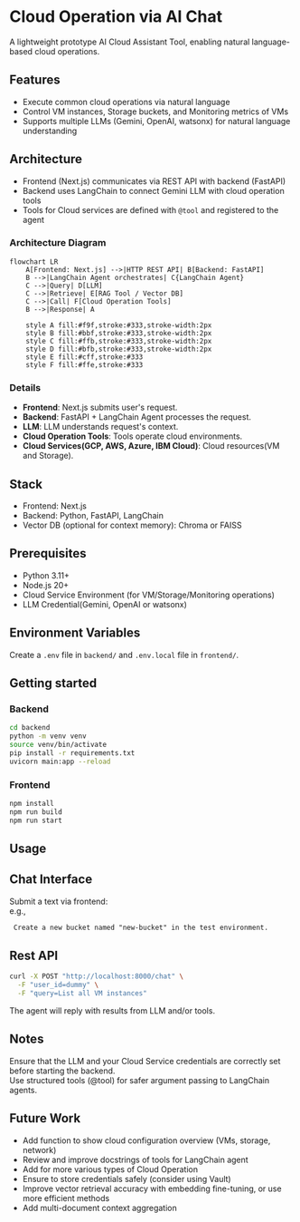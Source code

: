 # Cloud Operation via AI Chat
A lightweight prototype AI Cloud Assistant Tool, enabling natural language-based cloud operations.

## Features
- Execute common cloud operations via natural language
- Control VM instances, Storage buckets, and Monitoring metrics of VMs
- Supports multiple LLMs (Gemini, OpenAI, watsonx) for natural language understanding

## Architecture
- Frontend (Next.js) communicates via REST API with backend (FastAPI)
- Backend uses LangChain to connect Gemini LLM with cloud operation tools
- Tools for Cloud services are defined with `@tool` and registered to the agent

### Architecture Diagram

```mermaid
flowchart LR
    A[Frontend: Next.js] -->|HTTP REST API| B[Backend: FastAPI]
    B -->|LangChain Agent orchestrates| C{LangChain Agent}
    C -->|Query| D[LLM]
    C -->|Retrieve| E[RAG Tool / Vector DB]
    C -->|Call| F[Cloud Operation Tools]
    B -->|Response| A

    style A fill:#f9f,stroke:#333,stroke-width:2px
    style B fill:#bbf,stroke:#333,stroke-width:2px
    style C fill:#ffb,stroke:#333,stroke-width:2px
    style D fill:#bfb,stroke:#333,stroke-width:2px
    style E fill:#cff,stroke:#333
    style F fill:#ffe,stroke:#333
```

### Details
- **Frontend**: Next.js submits user's request.
- **Backend**: FastAPI + LangChain Agent processes the request.
- **LLM**: LLM understands request's context.
- **Cloud Operation Tools**: Tools operate cloud environments.
- **Cloud Services(GCP, AWS, Azure, IBM Cloud)**: Cloud resources(VM and Storage).


## Stack
- Frontend: Next.js
- Backend: Python, FastAPI, LangChain
- Vector DB (optional for context memory): Chroma or FAISS

## Prerequisites
- Python 3.11+
- Node.js 20+
- Cloud Service Environment (for VM/Storage/Monitoring operations)
- LLM Credential(Gemini, OpenAI or watsonx)

## Environment Variables
Create a `.env` file in `backend/` and `.env.local` file in `frontend/`.

## Getting started
### Backend
```sh
cd backend
python -m venv venv
source venv/bin/activate
pip install -r requirements.txt
uvicorn main:app --reload
```

### Frontend
```sh
npm install
npm run build
npm run start
```

## Usage

## Chat Interface
Submit a text via frontend:  
e.g., 
```txt
 Create a new bucket named "new-bucket" in the test environment.
```


## Rest API
```sh
curl -X POST "http://localhost:8000/chat" \
  -F "user_id=dummy" \
  -F "query=List all VM instances"
```

The agent will reply with results from LLM and/or tools.

## Notes
Ensure that the LLM and your Cloud Service credentials are correctly set before starting the backend.  
Use structured tools (@tool) for safer argument passing to LangChain agents.

## Future Work
- Add function to show cloud configuration overview (VMs, storage, network)
- Review and improve docstrings of tools for LangChain agent
- Add for more various types of Cloud Operation
- Ensure to store credentials safely (consider using Vault)
- Improve vector retrieval accuracy with embedding fine-tuning, or use more efficient methods
- Add multi-document context aggregation
